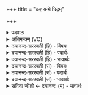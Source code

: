 +++
title = "०२ यन्मे छिद्रम्"

+++
<details><summary>पदपाठः</summary>

यत्। मे॒। छि॒द्रम्। चक्षु॑षः। हृद॑यस्य। मन॑सः। वा॒। अति॑तृण्ण॒मित्यति॑तृण्णम्। बृह॒स्पतिः॑। मे॒। तत्। द॒धा॒तु॒। शम्। नः॒। भ॒व॒तु॒। भुव॑नस्य। यः। पतिः॑। २।
</details>

<details><summary>अधिमन्त्रम् (VC)</summary>

- बृहस्पतिर्देवता
- दध्यङ्ङाथर्वण ऋषिः
- निचृत्पङ्क्तिः
- पञ्चमः
</details>

<details><summary>दयानन्द-सरस्वती (हि) - विषयः</summary>

अब ईश्वरप्रार्थना विषय को अगले मन्त्र में कहा है ॥
</details>

<details><summary>दयानन्द-सरस्वती (हि) - पदार्थः</summary>

पदार्थान्वयभाषाः -  (यत्) जो (मे) मेरे (चक्षुषः) नेत्र की वा (हृदयस्य) अन्तःकरण की (छिद्रम्) न्यूनता (वा) वा (मनसः) मन की (अतितृण्णम्) व्याकुलता है (तत्) उसको (बृहस्पतिः) बड़े आकाशादि का पालक परमेश्वर (मे) मेरे लिये (दधातु) पुष्ट वा पूर्ण करे (यः) जो (भुवनस्य) सब संसार का (पतिः) रक्षक है वह (नः) हमारे लिये (शम्) कल्याणकारी (भवतु) होवे ॥२ ॥
</details>

<details><summary>दयानन्द-सरस्वती (हि) - भावार्थः</summary>

भावार्थभाषाः -  सब मनुष्यों को चाहिये कि परमेश्वर की उपासना और आज्ञापालन से अहिंसा धर्म्म को स्वीकार कर जितेन्द्रियता को सिद्ध करें ॥२ ॥
</details>

<details><summary>दयानन्द-सरस्वती (सं) - विषयः</summary>

अथेश्वरप्रार्थनाविषयमाह ॥
</details>

<details><summary>दयानन्द-सरस्वती (सं) - पदार्थः</summary>

पदार्थान्वयभाषाः -  यन्मे चक्षुषो हृदयस्य छिद्रं मनसो वातितृण्णमस्ति तद्बृहस्पतिर्मे दधातु, यो भुवनस्य पतिरस्ति स नः शम्भवतु ॥२ ॥
</details>

<details><summary>दयानन्द-सरस्वती (सं) - भावार्थः</summary>

भावार्थभाषाः -  सर्वैर्मनुष्यैः परमेश्वरस्योपासनयाऽऽज्ञापालने चाऽहिंसाधर्मं स्वीकृत्य जितेन्द्रियत्वं सम्पादनीयम् ॥२ ॥
</details>

<details><summary>सविता जोशी ← दयानन्दः (म) - भावार्थः</summary>

भावार्थभाषाः -  सर्व माणसांनी त्या महान परमेश्वराची उपासना व आज्ञा पालन करून अहिंसा धर्माचे पालन करावे व जितेंद्रिय बनावे.
</details>
